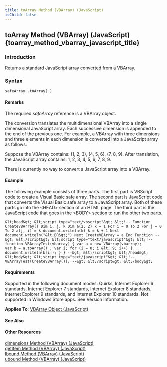```yaml
---
title: toArray Method (VBArray) (JavaScript)
isChild: false
---
```


## toArray Method (VBArray) (JavaScript) {toarray_method_vbarray_javascript_title}

### Introduction 

 Returns a standard JavaScript array converted from a VBArray.

### Syntax 

```
safeArray .toArray( )
```

#### Remarks 

<div id="languageReferenceRemarksSection" class="section" name="collapseableSection" style="">
  <p xmlns:util="util">
    The required <i>safeArray</i> reference is a VBArray object.
  </p>
  <p xmlns:util="util">
    The conversion translates the multidimensional VBArray into a single dimensional JavaScript array. Each successive dimension is appended to the end of the previous one. For example, a VBArray
    with three dimensions and three elements in each dimension is converted into a JavaScript array as follows:
  </p>
  <p xmlns:util="util">
    Suppose the VBArray contains: (1, 2, 3), (4, 5, 6), (7, 8, 9). After translation, the JavaScript array contains: 1, 2, 3, 4, 5, 6, 7, 8, 9.
  </p>
  <p xmlns:util="util">
    There is currently no way to convert a JavaScript array into a VBArray.
  </p>
</div>

#### Example 

<p xmlns:util="util">
  The following example consists of three parts. The first part is VBScript code to create a Visual Basic safe array. The second part is JavaScript code that converts the Visual Basic safe array to a
  JavaScript array. Both of these parts go into the &lt;HEAD&gt; section of an HTML page. The third part is the JavaScript code that goes in the &lt;BODY&gt; section to run the other two parts.
</p>

```
&lt;head&gt; &lt;script type="text/vbscript"&gt; &lt;!-- Function CreateVBArray() Dim i, j, k Dim a(2, 2) k = 1 For i = 0 To 2 For j = 0 To 2 a(j, i) = k document.writeln(k) k = k + 1 Next
document.writeln("&lt;BR&gt;") Next CreateVBArray = a End Function --&gt; &lt;/script&gt; &lt;script type="text/javascript"&gt; &lt;!-- function VBArrayTest(vbarray) { var a = new VBArray(vbarray);
var b = a.toArray() ; var i; for (i = 0; i &lt; 9; i++) { document.writeln(b[i]); } } --&gt; &lt;/script&gt; &lt;/head&gt; &lt;body&gt; &lt;script type="text/javascript"&gt; &lt;!--
VBArrayTest(CreateVBArray()); --&gt; &lt;/script&gt; &lt;/body&gt;
```

#### Requirements 

<div id="requirementsTitleSection" class="section" name="collapseableSection" style="">
  <p xmlns:util="util">
    Supported in the following document modes: Quirks, Internet Explorer 6 standards, Internet Explorer 7 standards, Internet Explorer 8 standards, Internet Explorer 9 standards, and Internet
    Explorer 10 standards. Not supported in Windows Store apps. See Version Information.
  </p>
  <p xmlns:util="util">
    <b>Applies To</b>: <span sdata="link"><a href="f0b767f1-ea8a-4726-962b-2708d4742518.htm">VBArray Object (JavaScript)</a></span>
  </p>
</div>

#### See Also 

<div id="seeAlsoSection" class="section" name="collapseableSection" style="">
  <h4 class="subHeading">
    Other Resources
  </h4>
  <div class="seeAlsoStyle">
    <span sdata="link" xmlns:util="util"><a href="ac83589e-85d9-48cb-b28d-c579e65fd604.htm">dimensions Method (VBArray) (JavaScript)</a></span>
  </div>
  <div class="seeAlsoStyle">
    <span sdata="link" xmlns:util="util"><a href="f62964ad-8b2f-4596-95d0-b20e587ecea5.htm">getItem Method (VBArray) (JavaScript)</a></span>
  </div>
  <div class="seeAlsoStyle">
    <span sdata="link" xmlns:util="util"><a href="30ff5e8a-8165-494b-bce8-0a562ec2eec3.htm">lbound Method (VBArray) (JavaScript)</a></span>
  </div>
  <div class="seeAlsoStyle">
    <span sdata="link" xmlns:util="util"><a href="761811c5-9a3d-4cb3-bfe0-0a8749f34496.htm">ubound Method (VBArray) (JavaScript)</a></span>
  </div>
</div>

